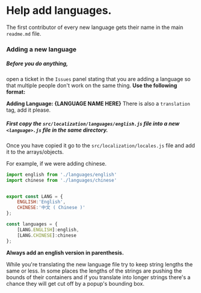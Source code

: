 # Help add languages.

The first contributor of every new language gets their name in the main `readme.md` file.


### Adding a new language

##### Before you do anything, 
open a ticket in the `Issues` panel stating that you are adding a language so that multiple people don't work on the same thing. 
**Use the following format:**

**Adding Language: {LANGUAGE NAME HERE}**
There is also a `translation` tag, add it please.



##### First copy the `src/localization/languages/english.js` file into a new `<language>.js` file in the same directory.
Once you have copied it go to the `src/localization/locales.js` file and add it to the arrays/objects.

For example, if we were adding chinese.
```js
import english from './languages/english'
import chinese from './languages/chinese'


export const LANG = {
    ENGLISH:'English',
    CHINESE:'中文 ( Chinese )'
};

const languages = {
    [LANG.ENGLISH]:english,
    [LANG.CHINESE]:chinese
};
```

**Always add an english version in parenthesis.**

While you're translating the new language file try to keep string lengths the same or less. In some places the lengths of the strings are pushing the bounds of their containers and if you translate into longer strings there's a chance they will get cut off by a popup's bounding box.


